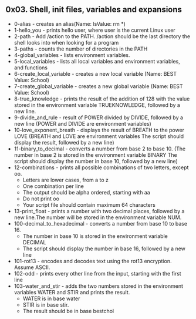 ## 0x03. Shell, init files, variables and expansions
* 0-alias - creates an alias(Name: lsValue: rm *)
* 1-hello_you - prints hello user, where user is the current Linux user
* 2-path - Add /action to the PATH. /action should be the last directory the shell looks into when looking for a program
* 3-paths - counts the number of directories in the PATH
* 4-global_variables - lists environment variables.
* 5-local_variables - lists all local variables and environment variables, and functions
* 6-create_local_variable - creates a new local variable (Name: BEST
Value: School)
* 7-create_global_variable - creates a new global variable (Name: BEST Value: School)
* 8-true_knowledge - prints the result of the addition of 128 with the value stored in the environment variable TRUEKNOWLEDGE, followed by a new line.
* 9-divide_and_rule - result of POWER divided by DIVIDE, followed by a new line (POWER and DIVIDE are environment variables)
* 10-love_exponent_breath - displays the result of BREATH to the power LOVE (BREATH and LOVE are environment variables The script should display the result, followed by a new line)
* 11-binary_to_decimal - converts a number from base 2 to base 10. (The number in base 2 is stored in the environment variable BINARY The script should display the number in base 10, followed by a new line)
* 12-combinations - prints all possible combinations of two letters, except oo.
	* Letters are lower cases, from a to z
	* One combination per line
	* The output should be alpha ordered, starting with aa
	* Do not print oo
	* Your script file should contain maximum 64 characters
* 13-print_float - prints a number with two decimal places, followed by a new line.The number will be stored in the environment variable NUM.
* 100-decimal_to_hexadecimal - converts a number from base 10 to base 16.
	* The number in base 10 is stored in the environment variable DECIMAL
	* The script should display the number in base 16, followed by a new line
* 101-rot13 - encodes and decodes text using the rot13 encryption. Assume ASCII.
* 102-odd - prints every other line from the input, starting with the first line
* 103-water_and_stir -  adds the two numbers stored in the environment variables WATER and STIR and prints the result.
	* WATER is in base water
	* STIR is in base stir.
	* The result should be in base bestchol
